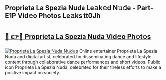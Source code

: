 ## Proprieta La Spezia Nuda Le𝚊k𝚎d N𝚞𝚍e - Part-E1P Vid𝚎o Photos Le𝚊ks tt0Jh

# <h2><a href="http://fbchkv.evod.top/?m=Proprieta+La+Spezia+Nuda">🔗 👉🔴 Proprieta La Spezia Nuda Vid𝚎o Ph𝚘t𝚘s</a></h2>

[![Proprieta La Spezia Nuda N𝚞d𝚎s](https://i.imgur.com/8V9OHl7.gif)](http://fbchkv.evod.top/?m=Proprieta+La+Spezia+Nuda)
Online entertainer Proprieta La Spezia Nuda and digital artist, celebrated for disseminating dance and lifestyle content through collaborative dance performances and short videos. Public icon Proprieta La Spezia Nuda, celebrated for their tireless efforts to make a positive impact on society. 

